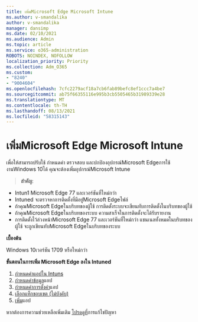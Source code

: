 ```yaml
---
title: เพิ่มMicrosoft Edge Microsoft Intune
ms.author: v-smandalika
author: v-smandalika
manager: dansimp
ms.date: 02/10/2021
ms.audience: Admin
ms.topic: article
ms.service: o365-administration
ROBOTS: NOINDEX, NOFOLLOW
localization_priority: Priority
ms.collection: Adm_O365
ms.custom:
- "8240"
- "9004604"
ms.openlocfilehash: 7cfc2279acf18a7cb6fab89befc8ef1ccc7a4be7
ms.sourcegitcommit: ab75f66355116e995b3cb5505465b31989339e28
ms.translationtype: MT
ms.contentlocale: th-TH
ms.lasthandoff: 08/13/2021
ms.locfileid: "58315143"
---
```

# <a name="add-microsoft-edge-to-microsoft-intune"></a>เพิ่มMicrosoft Edge Microsoft Intune

เพื่อให้สามารถปรับใช้ กําหนดค่า ตรวจสอบ และปกป้องอุปกรณ์Microsoft Edgeการใช้งานWindows 10ได้ คุณจะต้องเพิ่มอุปกรณ์Microsoft Intune

> **สําคัญ**:
- Intun1 Microsoft Edge 77 และเวอร์ชันที่ใหม่กว่า
- Intuned จะตรวจหาการติดตั้งที่มีอยู่Microsoft Edgeไฟล์
- ถ้าคุณMicrosoft Edgeในบริบทของผู้ใช้ การติดตั้งระบบจะเขียนทับการติดตั้งในบริบทของผู้ใช้
- ถ้าคุณMicrosoft Edgeในบริบทของระบบ ความสาเร็จในการติดตั้งจะได้รับรายงาน
- การติดตั้งไว้ล่วงหน้าMicrosoft Edge 77 และเวอร์ชันที่ใหม่กว่า แชนเนลทั้งหมดในบริบทของผู้ใช้ จะถูกเขียนทับMicrosoft Edgeในบริบทของระบบ

**เบื้องต้น**

Windows 10เวอร์ชัน 1709 หรือใหม่กว่า

**ขั้นตอนในการเพิ่ม Microsoft Edge ลงใน Intuned**

1. [กําหนดค่าแอปใน Intuns](https://docs.microsoft.com/mem/intune/apps/apps-windows-edge)
2. [กําหนดค่าข้อมูล](https://docs.microsoft.com/mem/intune/apps/apps-windows-edge)แอป
3. [กําหนดค่าการตั้งค่า](https://docs.microsoft.com/mem/intune/apps/apps-windows-edge)แอป
4. [เลือกแท็กขอบเขต (ไม่บังคับ)](https://docs.microsoft.com/mem/intune/apps/apps-windows-edge)
5. [เพิ่ม](https://docs.microsoft.com/mem/intune/apps/apps-windows-edge)แอป

หากต้องการความช่วยเหลือเพิ่มเติม [โปรดดูที่](https://docs.microsoft.com/mem/intune/apps/apps-windows-edge)การแก้ไขปัญหา




